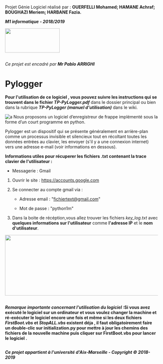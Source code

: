  Projet Génie Logiciel réalisé par :  **OUERFELLI Mohamed; HAMANE Achraf; BOUGHAZI Meriem; HARBANE Fazia.**

_**M1 informatique - 2018/2019**_ 

<img src="https://user-images.githubusercontent.com/45729715/49704169-f03c6900-fc0f-11e8-84b2-559d4b909746.png" width="180" height="80" />

##
_Ce projet est encadré par **Mr Pablo ARRIGHI**_
##
 
# Pylogger 

 **Pour l'utilisation de ce logiciel , vous pouvez suivre les instructions qui se trouvent dans le fichier  _**TP-PyLogger.pdf**_** dans le dossier principal  ou bien dans la rubrique _**TP-PyLogger (manuel d'utilisation)**_ dans le wiki.


![a](https://user-images.githubusercontent.com/45729715/49702150-8a42e800-fbf5-11e8-9c71-318664333180.jpg)
Nous proposons  un logiciel d’enregistreur de frappe implémenté sous la forme d’un court programme en python.

Pylogger est un dispositif qui se présente généralement en arrière-plan comme un processus invisible et silencieux tout en récoltant toutes les données entrées au clavier, les envoyer (s'il y a une connexion internet) vers une adresse e-mail (voir informations en dessous).


**Informations utiles pour récuperer les fichiers .txt contenant la trace clavier de l'utilisateur :**

- Messagerie : Gmail  

1. Ouvrir le site : https://accounts.google.com

2. Se connecter au compte gmail via : 

    * Adresse email : "fichiertext@gmail.com"
  
    * Mot de passe :  "python1m"
  
3. Dans la boite de récéption,vous allez trouver les fichiers _key_log.txt_ avec **quelques informations sur l'utilisateur** comme **l'adresse IP** et le **nom d'utilisateur**.


<img src="https://user-images.githubusercontent.com/45729715/49928424-60711600-fec0-11e8-9526-fd94151ccc04.jpg" width="600" height="200" />


  
##

**_Remarque  importante concernant l'utilisation du logiciel_ :Si vous avez exécuté le logiciel sur un ordinateur et vous voulez changer la machine et ré-exécuter le logiciel encore une fois et même si les deux fichiers _FirstBoot.vbs_ et _StopALL.vbs_ existent déja , il faut obligatoirement faire un double-clic sur initialization.py pour mettre à jour les chemins des fichiers de la nouvelle machine puis cliquer sur FirstBoot.vbs pour lancer le logiciel .**

##
 
 
 
 
 
 _**Ce projet appartient à l'université d'Aix-Marseille - Copyright © 2018-2019**_
